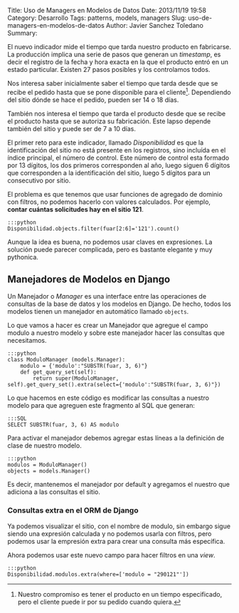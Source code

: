 Title: Uso de Managers en Modelos de Datos
Date: 2013/11/19 19:58
Category: Desarrollo 
Tags: patterns, models, managers 
Slug: uso-de-managers-en-modelos-de-datos
Author: Javier Sanchez Toledano
Summary: 

El nuevo indicador mide el tiempo que tarda nuestro producto en fabricarse. La producción implica una serie de pasos que generan un *timestamp*, es decir el registro de la fecha y hora exacta en la que el producto entró en un estado particular. Existen 27 pasos posibles y los controlamos todos.

Nos interesa saber inicialmente saber el tiempo que tarda desde que se recibe el pedido hasta que se pone disponible para el cliente[^1]. Dependiendo del sitio dónde se hace el pedido, pueden ser 14 o 18 días.

También nos interesa el tiempo que tarda el producto desde que se recibe el producto hasta que se autoriza su fabricación. Este lapso depende también del sitio y puede ser de 7 a 10 días.

El primer reto para este indicador, llamado *Disponibilidad* es que la identificación del sitio no está presente en los registros, sino incluída en el índice principal, el número de control. Este número de control esta formado por 13 dígitos, los dos primeros corresponden al año, luego siguen 6 dígitos que corresponden a la identificación del sitio, luego 5 dígitos para un consecutivo por sitio.

El problema es que tenemos que usar funciones de agregado de dominio con filtros, no podemos hacerlo con valores calculados. Por ejemplo, **contar cuántas solicitudes hay en el sitio 121**.

    :::python
    Disponibilidad.objects.filter(fuar[2:6]='121').count()

Aunque la idea es buena, no podemos usar claves en expresiones. La solución puede parecer complicada, pero es bastante elegante y muy pythonica.

## Manejadores de Modelos en Django

Un Manejador o *Manager* es una interface entre las operaciones de consultas de la base de datos y los modelos en Django. De hecho, todos los modelos tienen un manejador en automático llamado `objects`.

Lo que vamos a hacer es crear un Manejador que agregue el campo modulo a nuestro modelo y sobre este manejador hacer las consultas que necesitamos.

    :::python
    class ModuloManager (models.Manager):
        modulo = {'modulo':"SUBSTR(fuar, 3, 6)"}
        def get_query_set(self):
            return super(ModuloManager, self).get_query_set().extra(select={'modulo':"SUBSTR(fuar, 3, 6)"})

Lo que hacemos en este código es modificar las consultas a nuestro modelo para que agreguen este fragmento al SQL que generan:

    :::SQL
    SELECT SUBSTR(fuar, 3, 6) AS modulo

Para activar el manejador debemos agregar estas líneas a la definición de clase de nuestro modelo.

    :::python
    modulos = ModuloManager()
    objects = models.Manager()

Es decir, mantenemos el manejador por default y agregamos el nuestro que adiciona a las consultas el sitio.

### Consultas extra en el ORM de Django

Ya podemos visualizar el sitio, con el nombre de modulo, sin embargo sigue siendo una expresión calculada y no podemos usarla con filtros, pero podemos usar la empresión extra para crear una consulta más específica.

Ahora podemos usar este nuevo campo para hacer filtros en una *view*.

    :::python
    Disponibilidad.modulos.extra(where=['modulo = "290121"'])

[^1]: Nuestro compromiso es tener el producto en un tiempo especificado, pero el cliente puede ir por su pedido cuando quiera.

